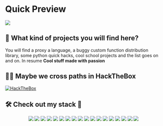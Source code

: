 # Quick Preview

<div align="left">
    <img src="https://github-readme-stats.vercel.app/api?username=shoriwe">
</div>

## 🤔 What kind of projects you will find here?

You will find a proxy a language, a buggy custom function distribution library, some python quick hacks, cool school projects and the list goes on and on. In resume **Cool stuff made with passion**

## 🐱‍💻 Maybe we cross paths in HackTheBox

[![HackTheBox](http://www.hackthebox.eu/badge/image/106709)](https://www.hackthebox.eu/profile/106709)

## 🛠️ Check out my stack 🔧

<div align="center">
    <img src="https://img.shields.io/badge/go-%2300ADD8.svg?&style=for-the-badge&logo=go&logoColor=white"/>
    <img src="https://img.shields.io/badge/c%20-%2300599C.svg?&style=for-the-badge&logo=c&logoColor=white"/>
    <img src="https://img.shields.io/badge/c++-%2300599C.svg?style=for-the-badge&logo=c%2B%2B&logoColor=white"/>
    <img src="https://img.shields.io/badge/docker-%230db7ed.svg?style=for-the-badge&logo=docker&logoColor=white"/>
    <img src="https://img.shields.io/badge/python%20-%2314354C.svg?&style=for-the-badge&logo=python&logoColor=white"/>
    <img src="https://img.shields.io/badge/flask%20-%23000.svg?&style=for-the-badge&logo=flask&logoColor=white"/>
    <img src="https://img.shields.io/badge/powershell%20-%2300599C.svg?&style=for-the-badge&logo=powershell&logoColor=white"/>
    <img src="https://img.shields.io/badge/shell_script%20-%23121011.svg?&style=for-the-badge&logo=gnu-bash&logoColor=white"/>
    <img src="https://img.shields.io/badge/Windows-0078D6?style=for-the-badge&logo=windows&logoColor=white"/>
    <img src="https://img.shields.io/badge/Linux-FCC624?style=for-the-badge&logo=linux&logoColor=black"/>
    <img src="https://img.shields.io/badge/nginx%20-%23009639.svg?&style=for-the-badge&logo=nginx&logoColor=white"/>
    <img src="https://img.shields.io/badge/gunicorn-%298729.svg?style=for-the-badge&logo=gunicorn&logoColor=white"/>
    <img src="https://img.shields.io/badge/html5%20-%23E34F26.svg?&style=for-the-badge&logo=html5&logoColor=white"/>
    <img src="https://img.shields.io/badge/css3%20-%231572B6.svg?&style=for-the-badge&logo=css3&logoColor=white"/>
    <img src="https://img.shields.io/badge/javascript-%23323330.svg?style=for-the-badge&logo=javascript&logoColor=%23F7DF1E"/>
    <img src="https://img.shields.io/badge/java-%23ED8B00.svg?&style=for-the-badge&logo=java&logoColor=white"/>
    <img src="https://img.shields.io/badge/c%23%20-%23239120.svg?&style=for-the-badge&logo=c-sharp&logoColor=white"/>
    <img src="https://img.shields.io/badge/ruby-%23CC342D.svg?&style=for-the-badge&logo=ruby&logoColor=white"/>
</div>

